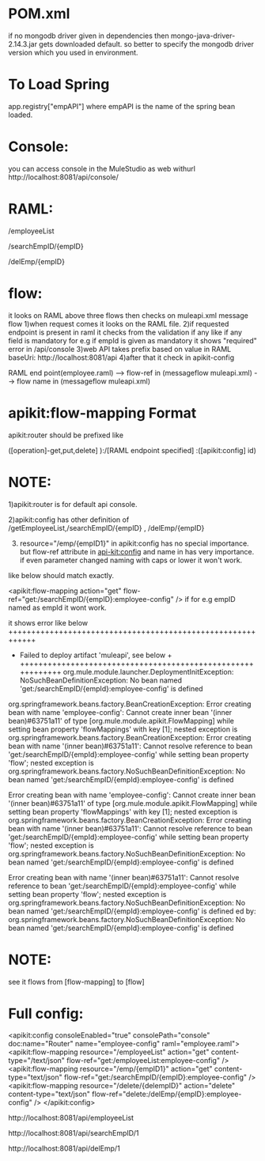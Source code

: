 
POM.xml
=======

 if no mongodb driver given in dependencies then mongo-java-driver-2.14.3.jar gets downloaded default.
so better to specify the mongodb driver version which you used in environment.  


To Load Spring
===============
app.registry["empAPI"]  where empAPI is the name of the spring bean loaded.


Console:
========

you can access console in the MuleStudio as web withurl http://localhost:8081/api/console/


RAML:
======


/employeeList

/searchEmpID/{empID}

/delEmp/{empID}


flow:
=====
it looks on RAML above three flows then checks on muleapi.xml message flow 
1)when request comes it looks on the RAML file.
2)if requested endpoint is present in raml it checks from the validation if any like if any field is mandatory
  for e.g if empId is given as mandatory it shows "required" error in /api/console 
3)web API takes prefix based on value in RAML baseUri: http://localhost:8081/api
4)after that it check in apikit-config  
  
RAML end point(employee.raml) --> flow-ref in (messageflow muleapi.xml) -->  flow name  in (messageflow muleapi.xml)

apikit:flow-mapping Format
==========================
apikit:router should be prefixed like   

([operation]-get,put,delete] ):/[RAML endpoint specified] :([apikit:config] id)

NOTE:
====
1)apikit:router is for default api console.

2)apikit:config has other definition of /getEmployeeList,/searchEmpID/{empID} , /delEmp/{empID}

3) resource="/emp/{empID1}" in apikit:config has no special importance. but flow-ref attribute in <api-kit:config> and 
name in <flow> has very importance. if even parameter changed naming with caps or lower it won't work.

like below should match exactly.

<apikit:flow-mapping action="get" flow-ref="get:/searchEmpID/{empID}:employee-config" />
<flow name="get:/searchEmpID/{empID}:employee-config">
if for e.g empID named as empId it wont work.


it shows error like below  
++++++++++++++++++++++++++++++++++++++++++++++++++++++++++++
+ Failed to deploy artifact 'muleapi', see below           +
++++++++++++++++++++++++++++++++++++++++++++++++++++++++++++
org.mule.module.launcher.DeploymentInitException: NoSuchBeanDefinitionException: No bean named 'get:/searchEmpID/{empId}:employee-config' is defined

org.springframework.beans.factory.BeanCreationException: Error creating bean with name 'employee-config': Cannot create inner bean '(inner bean)#63751a11' of type [org.mule.module.apikit.FlowMapping] while setting bean property 'flowMappings' with key [1]; nested exception is org.springframework.beans.factory.BeanCreationException: Error creating bean with name '(inner bean)#63751a11': Cannot resolve reference to bean 'get:/searchEmpID/{empId}:employee-config' while setting bean property 'flow'; nested exception is org.springframework.beans.factory.NoSuchBeanDefinitionException: No bean named 'get:/searchEmpID/{empId}:employee-config' is defined


Error creating bean with name 'employee-config': Cannot create inner bean '(inner bean)#63751a11' of type [org.mule.module.apikit.FlowMapping] while setting bean property 'flowMappings' with key [1]; nested exception is org.springframework.beans.factory.BeanCreationException: Error creating bean with name '(inner bean)#63751a11': Cannot resolve reference to bean 'get:/searchEmpID/{empId}:employee-config' while setting bean property 'flow'; nested exception is org.springframework.beans.factory.NoSuchBeanDefinitionException: No bean named 'get:/searchEmpID/{empId}:employee-config' is defined


Error creating bean with name '(inner bean)#63751a11': Cannot resolve reference to bean 'get:/searchEmpID/{empId}:employee-config' while setting bean property 'flow'; nested exception is org.springframework.beans.factory.NoSuchBeanDefinitionException: No bean named 'get:/searchEmpID/{empId}:employee-config' is defined
ed by: org.springframework.beans.factory.NoSuchBeanDefinitionException: No bean named 'get:/searchEmpID/{empId}:employee-config' is defined

NOTE:
=====

see it flows from [flow-mapping] to [flow]


Full config:
============
<apikit:config consoleEnabled="true" consolePath="console"
		doc:name="Router" name="employee-config" raml="employee.raml">
		<apikit:flow-mapping resource="/employeeList"	action="get" content-type="/text/json" flow-ref="get:/employeeList:employee-config" />
		<apikit:flow-mapping resource="/emp/{empID1}"	action="get" content-type="text/json" flow-ref="get:/searchEmpID/{empID}:employee-config" />
		<apikit:flow-mapping resource="/delete/{delempID}"	action="delete" content-type="text/json" flow-ref="delete:/delEmp/{empID}:employee-config" />
	</apikit:config>

http://localhost:8081/api/employeeList

http://localhost:8081/api/searchEmpID/1

http://localhost:8081/api/delEmp/1

